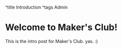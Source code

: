 ^title Introduction
^tags Admin

# Welcome to Maker's Club!

This is the intro post for Maker's Club. yas. :)
